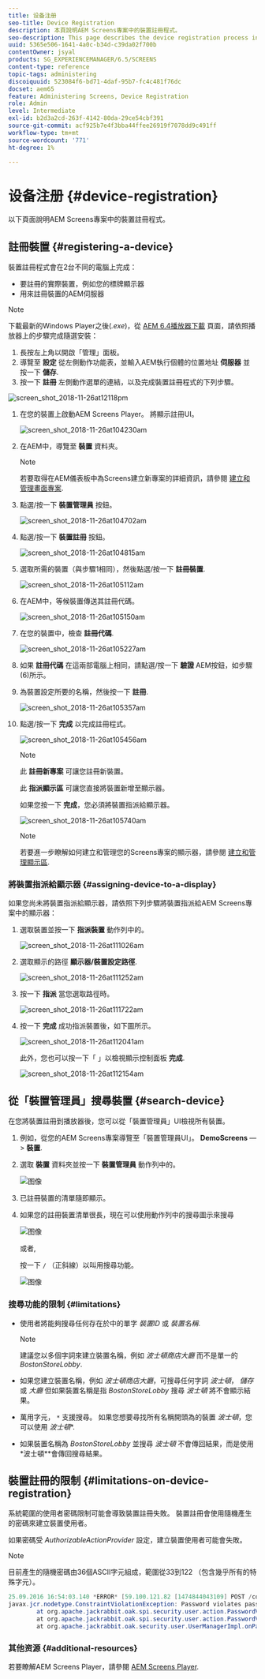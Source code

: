```yaml
---
title: 设备注册
seo-title: Device Registration
description: 本頁說明AEM Screens專案中的裝置註冊程式。
seo-description: This page describes the device registration process in an AEM Screens project.
uuid: 5365e506-1641-4a0c-b34d-c39da02f700b
contentOwner: jsyal
products: SG_EXPERIENCEMANAGER/6.5/SCREENS
content-type: reference
topic-tags: administering
discoiquuid: 523084f6-bd71-4daf-95b7-fc4c481f76dc
docset: aem65
feature: Administering Screens, Device Registration
role: Admin
level: Intermediate
exl-id: b2d3a2cd-263f-4142-80da-29ce54cbf391
source-git-commit: acf925b7e4f3bba44ffee26919f7078dd9c491ff
workflow-type: tm+mt
source-wordcount: '771'
ht-degree: 1%

---
```


# 设备注册 {#device-registration}

以下頁面說明AEM Screens專案中的裝置註冊程式。

## 註冊裝置 {#registering-a-device}

裝置註冊程式會在2台不同的電腦上完成：

* 要註冊的實際裝置，例如您的標牌顯示器
* 用來註冊裝置的AEM伺服器

>[!NOTE]
>
>下載最新的Windows Player之後(*.exe*)，從 [AEM 6.4播放器下載](https://download.macromedia.com/screens/) 頁面，請依照播放器上的步驟完成隨選安裝：
>
>1. 長按左上角以開啟「管理」面板。
>1. 導覽至 **設定** 從左側動作功能表，並輸入AEM執行個體的位置地址 **伺服器** 並按一下 **儲存**.
>1. 按一下 **註冊** 左側動作選單的連結，以及完成裝置註冊程式的下列步驟。

>


![screen_shot_2018-11-26at12118pm](assets/screen_shot_2018-11-26at12118pm.png)

1. 在您的裝置上啟動AEM Screens Player。 將顯示註冊UI。

   ![screen_shot_2018-11-26at104230am](assets/screen_shot_2018-11-26at104230am.png)

1. 在AEM中，導覽至 **裝置** 資料夾。

   >[!NOTE]
   >
   >若要取得在AEM儀表板中為Screens建立新專案的詳細資訊，請參閱 [建立和管理畫面專案](creating-a-screens-project.md).

1. 點選/按一下 **裝置管理員** 按鈕。

   ![screen_shot_2018-11-26at104702am](assets/screen_shot_2018-11-26at104702am.png)

1. 點選/按一下 **裝置註冊** 按鈕。

   ![screen_shot_2018-11-26at104815am](assets/screen_shot_2018-11-26at104815am.png)

1. 選取所需的裝置（與步驟1相同），然後點選/按一下 **註冊裝置**.

   ![screen_shot_2018-11-26at105112am](assets/screen_shot_2018-11-26at105112am.png)

1. 在AEM中，等候裝置傳送其註冊代碼。

   ![screen_shot_2018-11-26at105150am](assets/screen_shot_2018-11-26at105150am.png)

1. 在您的裝置中，檢查 **註冊代碼**.

   ![screen_shot_2018-11-26at105227am](assets/screen_shot_2018-11-26at105227am.png)

1. 如果 **註冊代碼** 在這兩部電腦上相同，請點選/按一下 **驗證** AEM按鈕，如步驟(6)所示。
1. 為裝置設定所要的名稱，然後按一下 **註冊**.

   ![screen_shot_2018-11-26at105357am](assets/screen_shot_2018-11-26at105357am.png)

1. 點選/按一下 **完成** 以完成註冊程式。

   ![screen_shot_2018-11-26at105456am](assets/screen_shot_2018-11-26at105456am.png)

   >[!NOTE]
   >
   >此 **註冊新專案** 可讓您註冊新裝置。
   >
   >此 **指派顯示區** 可讓您直接將裝置新增至顯示器。

   如果您按一下 **完成**，您必須將裝置指派給顯示器。

   ![screen_shot_2018-11-26at105740am](assets/screen_shot_2018-11-26at105740am.png)

   >[!NOTE]
   >
   >若要進一步瞭解如何建立和管理您的Screens專案的顯示器，請參閱 [建立和管理顯示區](managing-displays.md).

### 將裝置指派給顯示器 {#assigning-device-to-a-display}

如果您尚未將裝置指派給顯示器，請依照下列步驟將裝置指派給AEM Screens專案中的顯示器：

1. 選取裝置並按一下 **指派裝置** 動作列中的。

   ![screen_shot_2018-11-26at111026am](assets/screen_shot_2018-11-26at111026am.png)

1. 選取顯示的路徑 **顯示器/裝置設定路徑**.

   ![screen_shot_2018-11-26at111252am](assets/screen_shot_2018-11-26at111252am.png)

1. 按一下 **指派** 當您選取路徑時。

   ![screen_shot_2018-11-26at111722am](assets/screen_shot_2018-11-26at111722am.png)

1. 按一下 **完成** 成功指派裝置後，如下圖所示。

   ![screen_shot_2018-11-26at112041am](assets/screen_shot_2018-11-26at112041am.png)

   此外，您也可以按一下「 」以檢視顯示控制面板 **完成**.

   ![screen_shot_2018-11-26at112154am](assets/screen_shot_2018-11-26at112154am.png)

## 從「裝置管理員」搜尋裝置 {#search-device}

在您將裝置註冊到播放器後，您可以從「裝置管理員」UI檢視所有裝置。

1. 例如，從您的AEM Screens專案導覽至「裝置管理員UI」。 **DemoScreens** —> **裝置**.

1. 選取 **裝置** 資料夾並按一下 **裝置管理員** 動作列中的。

   ![图像](/help/user-guide/assets/device-manager/device-manager-1.png)

1. 已註冊裝置的清單隨即顯示。

1. 如果您的註冊裝置清單很長，現在可以使用動作列中的搜尋圖示來搜尋

   ![图像](/help/user-guide/assets/device-manager/device-manager-2.png)

   或者,

   按一下 `/` （正斜線）以叫用搜尋功能。

   ![图像](/help/user-guide/assets/device-manager/device-manager-3.png)


### 搜尋功能的限制 {#limitations}

* 使用者將能夠搜尋任何存在於中的單字 *裝置ID* 或 *裝置名稱*.

   >[!NOTE]
   >建議您以多個字詞來建立裝置名稱，例如 *波士頓商店大廳* 而不是單一的 *BostonStoreLobby*.

* 如果您建立裝置名稱，例如 *波士頓商店大廳*，可搜尋任何字詞 *波士頓*， *儲存* 或 *大廳* 但如果裝置名稱是指 *BostonStoreLobby* 搜尋 *波士頓* 將不會顯示結果。

* 萬用字元， `*` 支援搜尋。 如果您想要尋找所有名稱開頭為的裝置 *波士頓*，您可以使用 *波士頓**.

* 如果裝置名稱為 *BostonStoreLobby* 並搜尋 *波士頓* 不會傳回結果，而是使用 *波士頓**會傳回搜尋結果。

## 裝置註冊的限制 {#limitations-on-device-registration}

系統範圍的使用者密碼限制可能會導致裝置註冊失敗。 裝置註冊會使用隨機產生的密碼來建立裝置使用者。

如果密碼受 *AuthorizableActionProvider* 設定，建立裝置使用者可能會失敗。

>[!NOTE]
>
>目前產生的隨機密碼由36個ASCII字元組成，範圍從33到122 （包含幾乎所有的特殊字元）。

```java
25.09.2016 16:54:03.140 *ERROR* [59.100.121.82 [1474844043109] POST /content/screens/svc/registration HTTP/1.1] com.adobe.cq.screens.device.registration.impl.RegistrationServlet Error during device registration
javax.jcr.nodetype.ConstraintViolationException: Password violates password constraint (^(?=.*\d).{7,9}$).
        at org.apache.jackrabbit.oak.spi.security.user.action.PasswordValidationAction.validatePassword(PasswordValidationAction.java:105)
        at org.apache.jackrabbit.oak.spi.security.user.action.PasswordValidationAction.onPasswordChange(PasswordValidationAction.java:76)
        at org.apache.jackrabbit.oak.security.user.UserManagerImpl.onPasswordChange(UserManagerImpl.java:308)
```

### 其他资源 {#additional-resources}

若要瞭解AEM Screens Player，請參閱 [AEM Screens Player](working-with-screens-player.md).
